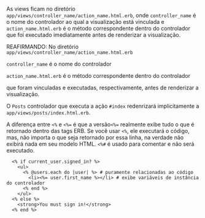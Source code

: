 As views ficam no diretório `app/views/controller_name/action_name.html.erb`, onde `controller_name`
é o nome do controlador ao qual a visualização está vinculada e `action_name.html.erb` é o método 
correspondente dentro do controlador que foi executado imediatamente antes de renderizar a visualização.

REAFIRMANDO: 
No diretório `app/views/controller_name/action_name.html.erb` 

`controller_name` é o nome do controlador 

`action_name.html.erb` é o método correspondente dentro do controlador

que foram vinculadas e executadas, respectivamente, antes de renderizar a visualização.

O `Posts` controlador que executa a ação `#index` redenrizará implicitamente  a `app/views/posts/index.html.erb`. 

A diferença entre `<%` e `<%=` é que a versão`<%=` realmente exibe tudo o que é retornado dentro das tags ERB. Se você usar `<%`, ele executará o código, mas, não importa o que seja retornado por essa linha, na verdade não exibirá nada em seu modelo HTML. 
`<%#` é usado para comentar e não será executado.

```
  <% if current_user.signed_in? %>
    <ul>
      <% @users.each do |user| %> # puramente relacionadas ao código
        <li><%= user.first_name %></li> # exibe variáveis de instância do controlador
      <% end %>
    </ul>
  <% else %>
    <strong>You must sign in!</strong>
  <% end %>
```